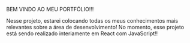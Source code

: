 BEM VINDO AO MEU PORTFÓLIO!!!

Nesse projeto, estarei colocando todas os meus conhecimentos mais relevantes sobre a área de desenvolvimento!
No momento, esse projeto está sendo realizado interiamente em React com JavaScript!!
